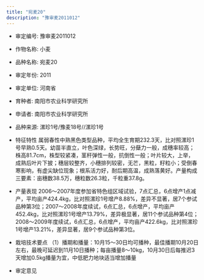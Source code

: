 ```yaml
---
title: "宛麦20"
description: "豫审麦2011012"
---
```

* 审定编号:  豫审麦2011012

*  作物名称:  小麦

*  品种名称:  宛麦20

*  审定年份:  2011

*  审定单位:  河南省

* 育种者:  南阳市农业科学研究所

*  申请者:  南阳市农业科学研究所

*  品种来源:  漯珍1号/豫麦18号//漯珍1号

*  特征特性
属弱春性中熟黑色类型品种，平均全生育期232.3天，比对照漯珍1号早熟0.5天。幼苗半直立，叶色深绿，长势旺，分蘖力一般，成穗率较高；株高81.7cm，株型较紧凑，茎秆弹性一般，抗倒性一般；叶片较大，上举，成熟后叶片下披；穗层较整齐，小穗排列较密，无芒，黑粒，籽粒小；受倒春寒影响，有虚尖缺位现象；根系活力好，耐后期高温，成熟落黄好。产量构成三要素：亩穗数38.5万，穗粒数26.3粒，千粒重37.8g。

*  产量表现
2006～2007年度参加省特色组区域试验，7点汇总，6点增产1点减产，平均亩产424.4kg，比对照漯珍1号增产8.88%，差异不显著，居7个参试品种第3位；2007～2008年度续试，6点汇总，6点增产，平均亩产452.4kg，比对照漯珍1号增产13.79%，差异极显著，居11个参试品种第4位；2008～2009年度续试，6点汇总，6点增产，平均亩产422.6kg，比对照漯珍1号增产13.21%，差异显著，居9个参试品种第3位。

*  栽培技术要点
（1）播期和播量：10月15～30日均可播种，最佳播期10月20日左右，最晚可延迟到11月10日播种；每亩播量8～10kg，10月30日后每推迟3天增加0.5kg播量为宜，中低肥力地块适当增加播量

*  审定意见

